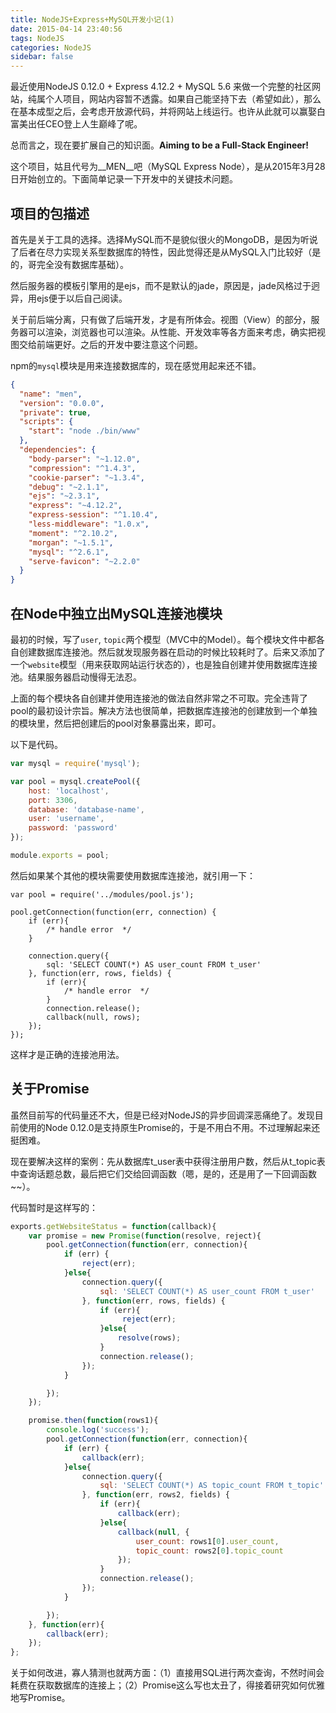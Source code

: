 ```yaml
---
title: NodeJS+Express+MySQL开发小记(1)
date: 2015-04-14 23:40:56
tags: NodeJS
categories: NodeJS
sidebar: false
---
```

最近使用NodeJS 0.12.0 + Express 4.12.2 + MySQL 5.6 来做一个完整的社区网站，纯属个人项目，网站内容暂不透露。如果自己能坚持下去（希望如此），那么在基本成型之后，会考虑开放源代码，并将网站上线运行。也许从此就可以赢娶白富美出任CEO登上人生巅峰了呢。

总而言之，现在要扩展自己的知识面。__Aiming to be a Full-Stack Engineer!__

这个项目，姑且代号为__MEN__吧（MySQL Express Node），是从2015年3月28日开始创立的。下面简单记录一下开发中的关键技术问题。

<!-- more -->

## 项目的包描述
首先是关于工具的选择。选择MySQL而不是貌似很火的MongoDB，是因为听说了后者在尽力实现关系型数据库的特性，因此觉得还是从MySQL入门比较好（是的，哥完全没有数据库基础）。

然后服务器的模板引擎用的是ejs，而不是默认的jade，原因是，jade风格过于迥异，用ejs便于以后自己阅读。

关于前后端分离，只有做了后端开发，才是有所体会。视图（View）的部分，服务器可以渲染，浏览器也可以渲染。从性能、开发效率等各方面来考虑，确实把视图交给前端更好。之后的开发中要注意这个问题。

npm的`mysql`模块是用来连接数据库的，现在感觉用起来还不错。

```JSON package.json
{
  "name": "men",
  "version": "0.0.0",
  "private": true,
  "scripts": {
    "start": "node ./bin/www"
  },
  "dependencies": {
    "body-parser": "~1.12.0",
    "compression": "^1.4.3",
    "cookie-parser": "~1.3.4",
    "debug": "~2.1.1",
    "ejs": "~2.3.1",
    "express": "~4.12.2",
    "express-session": "^1.10.4",
    "less-middleware": "1.0.x",
    "moment": "^2.10.2",
    "morgan": "~1.5.1",
    "mysql": "^2.6.1",
    "serve-favicon": "~2.2.0"
  }
}
```

## 在Node中独立出MySQL连接池模块

最初的时候，写了`user`, `topic`两个模型（MVC中的Model）。每个模块文件中都各自创建数据库连接池。然后就发现服务器在启动的时候比较耗时了。后来又添加了一个`website`模型（用来获取网站运行状态的），也是独自创建并使用数据库连接池。结果服务器启动慢得无法忍。

上面的每个模块各自创建并使用连接池的做法自然非常之不可取。完全违背了pool的最初设计宗旨。解决方法也很简单，把数据库连接池的创建放到一个单独的模块里，然后把创建后的pool对象暴露出来，即可。

以下是代码。

```javascript  /module/pool.js
var mysql = require('mysql');

var pool = mysql.createPool({
    host: 'localhost',
    port: 3306,
    database: 'database-name',
    user: 'username',
    password: 'password'
});

module.exports = pool;
```

然后如果某个其他的模块需要使用数据库连接池，就引用一下：

```
var pool = require('../modules/pool.js');
  
pool.getConnection(function(err, connection) {
    if (err){
        /* handle error  */
    }
    
    connection.query({
        sql: 'SELECT COUNT(*) AS user_count FROM t_user'
    }, function(err, rows, fields) {
        if (err){
            /* handle error  */
        }
        connection.release();
        callback(null, rows);
    });
});
```

这样才是正确的连接池用法。

## 关于Promise
虽然目前写的代码量还不大，但是已经对NodeJS的异步回调深恶痛绝了。发现目前使用的Node 0.12.0是支持原生Promise的，于是不用白不用。不过理解起来还挺困难。

现在要解决这样的案例：先从数据库t_user表中获得注册用户数，然后从t_topic表中查询话题总数，最后把它们交给回调函数（嗯，是的，还是用了一下回调函数~~）。

代码暂时是这样写的：

```javascript
exports.getWebsiteStatus = function(callback){
    var promise = new Promise(function(resolve, reject){
        pool.getConnection(function(err, connection){
            if (err) {
                reject(err);
            }else{
                connection.query({
                    sql: 'SELECT COUNT(*) AS user_count FROM t_user'
                }, function(err, rows, fields) {
                    if (err){
                         reject(err);
                    }else{
                        resolve(rows);
                    }
                    connection.release();
                });
            }

        });
    });

    promise.then(function(rows1){
        console.log('success');
        pool.getConnection(function(err, connection){
            if (err) {
                callback(err);
            }else{
                connection.query({
                    sql: 'SELECT COUNT(*) AS topic_count FROM t_topic'
                }, function(err, rows2, fields) {
                    if (err){
                        callback(err);
                    }else{
                        callback(null, {
                            user_count: rows1[0].user_count,
                            topic_count: rows2[0].topic_count
                        });
                    }
                    connection.release();
                });
            }

        });
    }, function(err){
        callback(err);
    });
};
```

关于如何改进，寡人猜测也就两方面：（1）直接用SQL进行两次查询，不然时间会耗费在获取数据库的连接上；（2）Promise这么写也太丑了，得接着研究如何优雅地写Promise。
